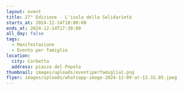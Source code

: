```yaml
---
layout: event
title: 27° Edizione - L'isola della Solidarietà
starts_at: 2024-12-14T10:00:00
ends_at: 2024-12-14T17:30:00
all_day: false
tags:
  - Manifestazione
  - Evento per famiglie
location:
  city: Corbetta
  address: piazza del Popolo
thumbnail: images/uploads/eventiperfamiglia1.png
flyer: images/uploads/whatsapp-image-2024-12-09-at-13.32.05.jpeg
---
```

